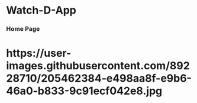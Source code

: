 # Watch-D-App
<h3>Home Page<!h3>
  
 <h1><!h1>
https://user-images.githubusercontent.com/89228710/205462384-e498aa8f-e9b6-46a0-b833-9c91ecf042e8.jpg
